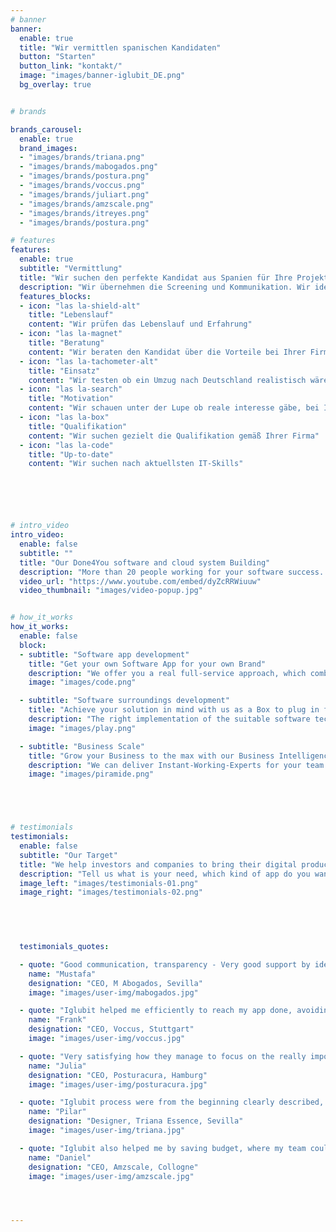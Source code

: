 ```yaml
---
# banner
banner:
  enable: true
  title: "Wir vermittlen spanischen Kandidaten"
  button: "Starten"
  button_link: "kontakt/"
  image: "images/banner-iglubit_DE.png"
  bg_overlay: true


# brands

brands_carousel:
  enable: true
  brand_images:
  - "images/brands/triana.png"
  - "images/brands/mabogados.png"
  - "images/brands/postura.png"
  - "images/brands/voccus.png"
  - "images/brands/juliart.png"
  - "images/brands/amzscale.png"
  - "images/brands/itreyes.png"
  - "images/brands/postura.png"

# features
features:
  enable: true
  subtitle: "Vermittlung"
  title: "Wir suchen den perfekte Kandidat aus Spanien für Ihre Projektteam"
  description: "Wir übernehmen die Screening und Kommunikation. Wir identifizieren die richtige Qualifikation und Charisma des Kandidaten für Ihre Projektteam"
  features_blocks:
  - icon: "las la-shield-alt"
    title: "Lebenslauf"
    content: "Wir prüfen das Lebenslauf und Erfahrung"
  - icon: "las la-magnet"
    title: "Beratung"
    content: "Wir beraten den Kandidat über die Vorteile bei Ihrer Firma zu arbeiten"
  - icon: "las la-tachometer-alt"
    title: "Einsatz"
    content: "Wir testen ob ein Umzug nach Deutschland realistisch wäre"
  - icon: "las la-search"
    title: "Motivation"
    content: "Wir schauen unter der Lupe ob reale interesse gäbe, bei Ihnen zu arbeiten"
  - icon: "las la-box"
    title: "Qualifikation"
    content: "Wir suchen gezielt die Qualifikation gemäß Ihrer Firma"
  - icon: "las la-code"
    title: "Up-to-date"
    content: "Wir suchen nach aktuellsten IT-Skills"






# intro_video
intro_video:   
  enable: false
  subtitle: ""
  title: "Our Done4You software and cloud system Building"
  description: "More than 20 people working for your software success. Counting on the needed infrastructure for solving efficiently the demand on technology research, building protype, application reviews, tests, release kick off and future monitoring"
  video_url: "https://www.youtube.com/embed/dyZcRRWiuuw"
  video_thumbnail: "images/video-popup.jpg"


# how_it_works
how_it_works:   
  enable: false
  block:
  - subtitle: "Software app development"
    title: "Get your own Software App for your own Brand"
    description: "We offer you a real full-service approach, which combines the most important factors in software development and maps them for you. Without expert know-how or high time expenditure from you needed."
    image: "images/code.png"

  - subtitle: "Software surroundings development"
    title: "Achieve your solution in mind with us as a Box to plug in for your IT development"
    description: "The right implementation of the suitable software technology, programming language and clouds structure...make the scability of your business higher as no other operation can do"
    image: "images/play.png"

  - subtitle: "Business Scale"
    title: "Grow your Business to the max with our Business Intelligence as a Service"
    description: "We can deliver Instant-Working-Experts for your team in order to identify clashes in the business intelligence used so far and avoid then the stock of your IT standards limitations due for instance to constant company growth"
    image: "images/piramide.png"





# testimonials
testimonials:   
  enable: false
  subtitle: "Our Target"
  title: "We help investors and companies to bring their digital product to the next level"
  description: "Tell us what is your need, which kind of app do you want in principle, and what exactly your software must do. We will look the precise technology, the right skills and the minimum budget for that"
  image_left: "images/testimonials-01.png"
  image_right: "images/testimonials-02.png"
  



  
  testimonials_quotes:

  - quote: "Good communication, transparency - Very good support by identifying possible app deployment issues and UX low performances"
    name: "Mustafa"
    designation: "CEO, M Abogados, Sevilla"
    image: "images/user-img/mabogados.jpg"

  - quote: "Iglubit helped me efficiently to reach my app done, avoiding mistakes during the research process and keeping in mind the right tech for the usability target"
    name: "Frank"
    designation: "CEO, Voccus, Stuttgart"
    image: "images/user-img/voccus.jpg"

  - quote: "Very satisfying how they manage to focus on the really important steps to bring and develop my website done through a very fast framework"
    name: "Julia"
    designation: "CEO, Posturacura, Hamburg"
    image: "images/user-img/posturacura.jpg"

  - quote: "Iglubit process were from the beginning clearly described, clarifying the steps and what must be reviewed for the right monitoring of an ecommerce app"
    name: "Pilar"
    designation: "Designer, Triana Essence, Sevilla"
    image: "images/user-img/triana.jpg"

  - quote: "Iglubit also helped me by saving budget, where my team could spare workload and budget, even before the app to be built"
    name: "Daniel"
    designation: "CEO, Amzscale, Collogne"
    image: "images/user-img/amzscale.jpg"




---
```




